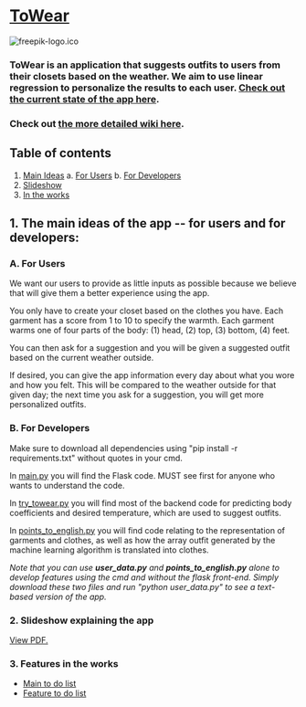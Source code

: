 # [ToWear](https://mandawi.github.io/ToWear/) 

![freepik-logo.ico](static/freepik-logo.ico?raw=true "Logo")

### ToWear is an application that suggests outfits to users from their closets based on the weather. We aim to use linear regression to personalize the results to each user. [Check out the current state of the app here](http://oamandawi.pythonanywhere.com/).

### Check out [the more detailed wiki here](https://github.com/Mandawi/ToWear/wiki).

## Table of contents

1. [Main Ideas](#ideas)
    a. [For Users](#ideas_user)
    b. [For Developers](#ideas_developer)
2. [Slideshow](#slideshow)
3. [In the works](#new)

## 1. The main ideas of the app -- for users and for developers: <a name="ideas"></a>

### A. For Users <a name="ideas_user"></a>

We want our users to provide as little inputs as possible because we believe that will give them a better experience using the app.

You only have to create your closet based on the clothes you have. Each garment has a score from 1 to 10 to
specify the warmth. Each garment warms one of four parts of the body: (1) head, (2) top, (3) bottom, (4) feet.

You can then ask for a suggestion and you will be given a suggested outfit based on the current weather
outside.

If desired, you can give the app information every day about what you wore and how you felt. This will be compared to the weather outside for that given day; the next time you ask for a suggestion, you will get more personalized outfits.

### B. For Developers <a name="ideas_developer"></a>

Make sure to download all dependencies using "pip install -r requirements.txt" without quotes in your cmd.

In [main.py](https://github.com/Mandawi/ToWear/blob/master/main.py) you will find the Flask code. MUST see first for anyone who wants to understand the code.

In [try_towear.py](https://github.com/Mandawi/ToWear/blob/master/try_towear.py) you will find most of the backend code for predicting body coefficients and desired temperature, which are used to suggest outfits.

In [points_to_english.py](https://github.com/Mandawi/ToWear/blob/master/points_to_english.py) you will find code relating to the representation of garments and clothes, as well as how the array outfit generated by the machine learning algorithm is translated into clothes.

*Note that you can use ***user_data.py*** and ***points_to_english.py*** alone to develop features using the cmd and without the flask front-end. Simply download these two files and run "python user_data.py" to see a text-based version of the app.*

### 2. Slideshow explaining the app <a name="slideshow"></a>

<a href="https://github.com/Mandawi/ToWear/blob/master/ToWear.pdf" target="_blank">View PDF.</a>

### 3. Features in the works <a name="new"></a>
* [Main to do list](https://github.com/Mandawi/ToWear/projects/1)
* [Feature to do list](https://github.com/Mandawi/ToWear/projects/2)
